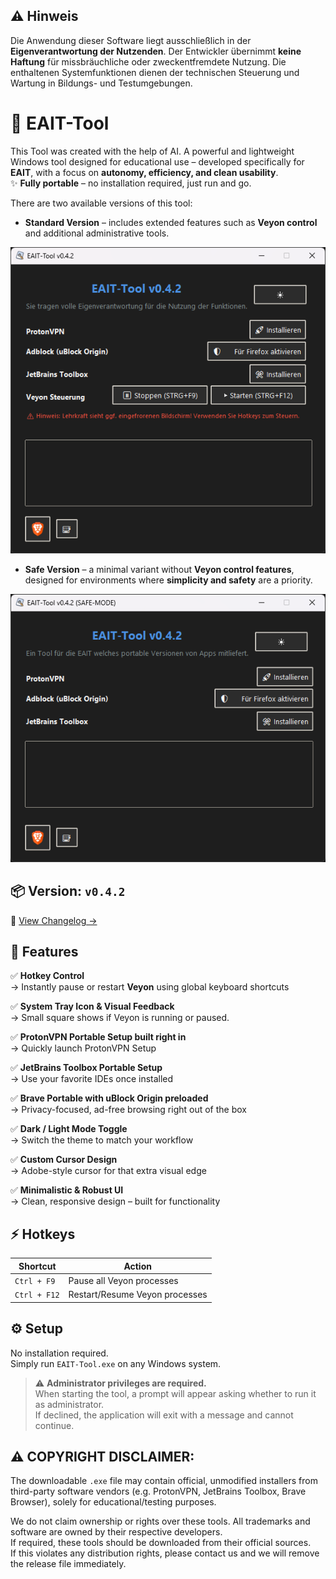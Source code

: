 
## ⚠️ Hinweis
Die Anwendung dieser Software liegt ausschließlich in der **Eigenverantwortung der Nutzenden**. Der Entwickler übernimmt **keine Haftung** für missbräuchliche oder zweckentfremdete Nutzung. Die enthaltenen Systemfunktionen dienen der technischen Steuerung und Wartung in Bildungs- und Testumgebungen.



# 🚀 EAIT-Tool

This Tool was created with the help of AI. A powerful and lightweight Windows tool designed for educational use – developed specifically for **EAIT**, with a focus on **autonomy, efficiency, and clean usability**.  
✨ **Fully portable** – no installation required, just run and go.

There are two available versions of this tool:

- **Standard Version** – includes extended features such as **Veyon control** and additional administrative tools.

![EAIT Tool Screenshot](./screenshot.png)

- **Safe Version** – a minimal variant without **Veyon control features**, designed for environments where **simplicity and safety** are a priority.

![EAIT Tool Screenshot](./screenshot_safeversion.png)



## 📦 Version: `v0.4.2`  
📜 [View Changelog →](./CHANGELOG.md)



## 🧠 Features

✅ **Hotkey Control**  
→ Instantly pause or restart **Veyon** using global keyboard shortcuts

✅ **System Tray Icon & Visual Feedback**  
→ Small square shows if Veyon is running or paused.

✅ **ProtonVPN Portable Setup built right in**  
→ Quickly launch ProtonVPN Setup

✅ **JetBrains Toolbox Portable Setup**  
→ Use your favorite IDEs once installed

✅ **Brave Portable with uBlock Origin preloaded**  
→ Privacy-focused, ad-free browsing right out of the box

✅ **Dark / Light Mode Toggle**  
→ Switch the theme to match your workflow

✅ **Custom Cursor Design**  
→ Adobe-style cursor for that extra visual edge

✅ **Minimalistic & Robust UI**  
→ Clean, responsive design – built for functionality



## ⚡ Hotkeys

| Shortcut         | Action                            |
|------------------|-----------------------------------|
| `Ctrl + F9`      | Pause all Veyon processes         |
| `Ctrl + F12`     | Restart/Resume Veyon processes    |


## ⚙️ Setup

No installation required.  
Simply run `EAIT-Tool.exe` on any Windows system.

> ⚠️ **Administrator privileges are required.**  
> When starting the tool, a prompt will appear asking whether to run it as administrator.  
> If declined, the application will exit with a message and cannot continue.


## ⚠️ COPYRIGHT DISCLAIMER:
The downloadable `.exe` file may contain official, unmodified installers from third-party software vendors 
(e.g. ProtonVPN, JetBrains Toolbox, Brave Browser), solely for educational/testing purposes.

We do not claim ownership or rights over these tools. All trademarks and software are owned by their respective developers.  
If required, these tools should be downloaded from their official sources.  
If this violates any distribution rights, please contact us and we will remove the release file immediately.
